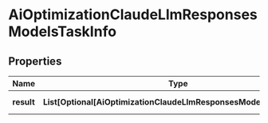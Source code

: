 # AiOptimizationClaudeLlmResponsesModelsTaskInfo


## Properties

| Name | Type | Description | Notes |
|------------ | ------------- | ------------- | -------------|
**result** | **List[Optional[AiOptimizationClaudeLlmResponsesModelsResultInfo]]** | array of results |[optional]|